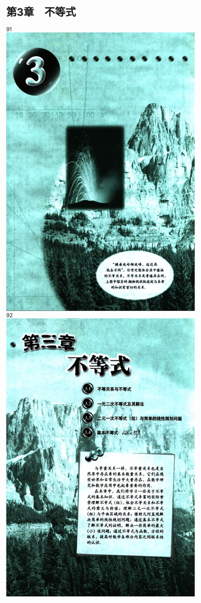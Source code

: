 # 第3章　不等式

91
![91](../../book/人教版高中数学A版必修5/人教版高中数学A版必修5_91.png)
92
![92](../../book/人教版高中数学A版必修5/人教版高中数学A版必修5_92.png)

